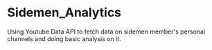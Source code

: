 # Sidemen_Analytics
Using Youtube Data API to fetch data on sidemen member's personal channels and doing basic analysis on it.
